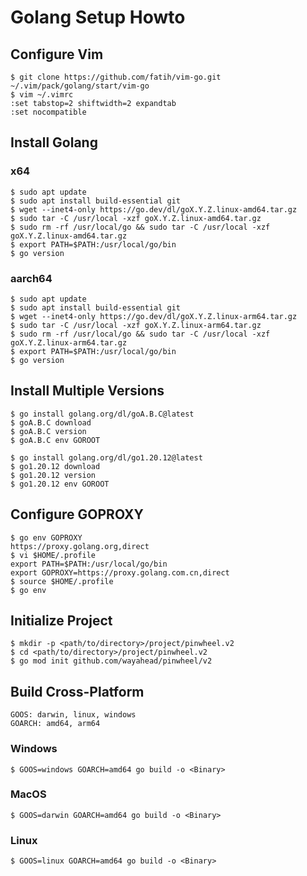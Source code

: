 # Golang Setup Howto

## Configure Vim

```
$ git clone https://github.com/fatih/vim-go.git ~/.vim/pack/golang/start/vim-go
$ vim ~/.vimrc
:set tabstop=2 shiftwidth=2 expandtab
:set nocompatible
```

## Install Golang

### x64

```
$ sudo apt update
$ sudo apt install build-essential git
$ wget --inet4-only https://go.dev/dl/goX.Y.Z.linux-amd64.tar.gz
$ sudo tar -C /usr/local -xzf goX.Y.Z.linux-amd64.tar.gz
$ sudo rm -rf /usr/local/go && sudo tar -C /usr/local -xzf goX.Y.Z.linux-amd64.tar.gz
$ export PATH=$PATH:/usr/local/go/bin
$ go version
```

### aarch64

```
$ sudo apt update
$ sudo apt install build-essential git
$ wget --inet4-only https://go.dev/dl/goX.Y.Z.linux-arm64.tar.gz
$ sudo tar -C /usr/local -xzf goX.Y.Z.linux-arm64.tar.gz
$ sudo rm -rf /usr/local/go && sudo tar -C /usr/local -xzf goX.Y.Z.linux-arm64.tar.gz
$ export PATH=$PATH:/usr/local/go/bin
$ go version
```

## Install Multiple Versions

```
$ go install golang.org/dl/goA.B.C@latest
$ goA.B.C download
$ goA.B.C version
$ goA.B.C env GOROOT
```

```
$ go install golang.org/dl/go1.20.12@latest
$ go1.20.12 download
$ go1.20.12 version
$ go1.20.12 env GOROOT
```

## Configure GOPROXY

```
$ go env GOPROXY
https://proxy.golang.org,direct
$ vi $HOME/.profile
export PATH=$PATH:/usr/local/go/bin
export GOPROXY=https://proxy.golang.com.cn,direct
$ source $HOME/.profile
$ go env
```

## Initialize Project

```
$ mkdir -p <path/to/directory>/project/pinwheel.v2
$ cd <path/to/directory>/project/pinwheel.v2
$ go mod init github.com/wayahead/pinwheel/v2
```

## Build Cross-Platform

```
GOOS: darwin, linux, windows
GOARCH: amd64, arm64
```

### Windows

```
$ GOOS=windows GOARCH=amd64 go build -o <Binary>
```

### MacOS

```
$ GOOS=darwin GOARCH=amd64 go build -o <Binary>
```

### Linux

```
$ GOOS=linux GOARCH=amd64 go build -o <Binary>
```
